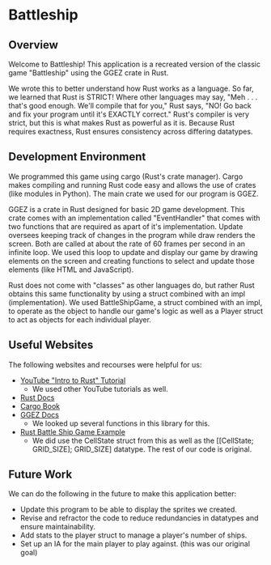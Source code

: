 # Battleship

## Overview

Welcome to Battleship! This application is a recreated version of the classic game "Battleship" using the GGEZ crate in Rust.

We wrote this to better understand how Rust works as a language. So far, we learned that Rust is STRICT! Where other languages may say, "Meh . . . that's good enough. We'll compile that for you," Rust says, "NO! Go back and fix your program until it's EXACTLY correct." Rust's compiler is very strict, but this is what makes Rust as powerful as it is. Because Rust requires exactness, Rust ensures consistency across differing datatypes.

## Development Environment

We programmed this game using cargo (Rust's crate manager). Cargo makes compiling and running Rust code easy and allows the use of crates (like modules in Python). The main crate we used for our program is GGEZ.

GGEZ is a crate in Rust designed for basic 2D game development. This crate comes with an implementation called "EventHandler" that comes with two functions that are required as apart of it's implementation. Update oversees keeping track of changes in the program while draw renders the screen. Both are called at about the rate of 60 frames per second in an infinite loop. We used this loop to update and display our game by drawing elements on the screen and creating functions to select and update those elements (like HTML and JavaScript).

Rust does not come with "classes" as other languages do, but rather Rust obtains this same functionality by using a struct combined with an impl (implementation). We used BattleShipGame, a struct combined with an impl, to operate as the object to handle our game's logic as well as a Player struct to act as objects for each individual player.

## Useful Websites

The following websites and recourses were helpful for us:

- [YouTube "Intro to Rust" Tutorial](https://www.youtube.com/watch?v=4q3Z5RBX7hQ&t=296s)
  - We used other YouTube tutorials as well.
- [Rust Docs](https://doc.rust-lang.org/rustc/)
- [Cargo Book](https://doc.rust-lang.org/cargo/)
- [GGEZ Docs](https://ggez.rs/)
  - We looked up several functions in this library for this.
- [Rust Battle Ship Game Example](https://github.com/BekBrace/rust-bship-game/blob/main/src/main.rs)
  - We did use the CellState struct from this as well as the [[CellState; GRID_SIZE]; GRID_SIZE] datatype. The rest of our code is original.

## Future Work

We can do the following in the future to make this application better:

- Update this program to be able to display the sprites we created.
- Revise and refractor the code to reduce redundancies in datatypes and ensure maintainability.
- Add stats to the player struct to manage a player's number of ships.
- Set up an IA for the main player to play against. (this was our original goal)
